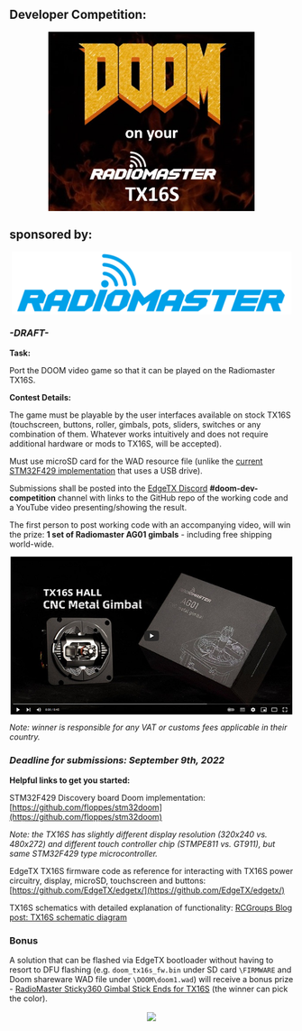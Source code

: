  
## Developer Competition: 
<p align="center">
<a><img src="https://raw.githubusercontent.com/EdgeTX/edgetx.github.io/master/images/Doomport.jpg" align="center" height="318" width="366"></a>
</P>

<h2>sponsored by:</h2>
<p align="center">
<a href="https://www.radiomasterrc.com/" target="_blank"><img src="https://github.com/EdgeTX/edgetx.github.io/blob/master/images/RadioMasterLogo.png?raw=true" align="center" width="497"></a>
</p>

### ***-DRAFT-***
**Task:** 

Port the DOOM video game so that it can be played on the Radiomaster TX16S.
 
 **Contest Details:**
 
The game must be playable by the user interfaces available on stock TX16S (touchscreen, buttons, roller, gimbals, pots, sliders, switches or any combination of them. Whatever works intuitively and does not require additional hardware or mods to TX16S, will be accepted).
 
Must use microSD card for the WAD resource file (unlike the [current STM32F429 implementation](https://github.com/floppes/stm32doom) that uses a USB drive).

Submissions shall be posted into the [EdgeTX Discord](https://discord.gg/wF9wUKnZ6H) **#doom-dev-competition** channel with links to the GitHub repo of the working code and a YouTube video presenting/showing the result.

The first person to post working code with an accompanying video, will win the prize: **1 set of Radiomaster AG01 gimbals** - including free shipping world-wide.

<p align="center">
<a href="https://www.youtube.com/watch?v=82-fAHKRMVE" target="_blank"><img src="https://raw.githubusercontent.com/EdgeTX/edgetx.github.io/master/images/RM_AG01_video.jpg" align="center" width="500"></a>
</p>

*Note: winner is responsible for any VAT or customs fees applicable in their country.*

### ***Deadline for submissions: September 9th, 2022***

**Helpful links to get you started:**

STM32F429 Discovery board Doom implementation: [https://github.com/floppes/stm32doom](https://github.com/floppes/stm32doom)

*Note: the TX16S has slightly different display resolution (320x240 vs. 480x272) and different touch controller chip (STMPE811 vs. GT911), but same STM32F429 type microcontroller.*

EdgeTX TX16S firmware code as reference for interacting with TX16S power circuitry, display, microSD, touchscreen and buttons: [https://github.com/EdgeTX/edgetx/](https://github.com/EdgeTX/edgetx/)

TX16S schematics with detailed explanation of functionality: [RCGroups Blog post: TX16S schematic diagram](https://www.rcgroups.com/forums/showthread.php?3869543-Blog-17-RadioMaster-TX16S-schematic-diagram)

### Bonus

A solution that can be flashed via EdgeTX bootloader without having to resort to DFU flashing (e.g. `doom_tx16s_fw.bin` under SD card `\FIRMWARE` and Doom shareware WAD file under `\DOOM\doom1.wad`) will receive a bonus prize - [RadioMaster Sticky360 Gimbal Stick Ends for TX16S](https://www.radiomasterrc.com/collections/tx16s-accessories/products/sticky360-gimbal-stick-ends-for-tx16s) (the winner can pick the color).

<p align="center">
<a href="https://www.youtube.com/watch?v=W80j61uyR6g" target="_blank"><img src="https://cdn.shopify.com/s/files/1/0609/8324/7079/files/STICKY360-1200X900_1024x1024.gif" align="center" width="500"></a>
</p>

